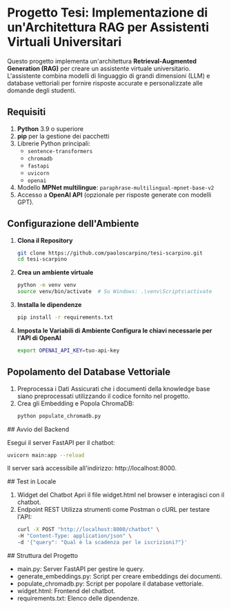 # Progetto Tesi: Implementazione di un'Architettura RAG per Assistenti Virtuali Universitari

Questo progetto implementa un'architettura **Retrieval-Augmented Generation (RAG)** per creare un assistente virtuale universitario. L'assistente combina modelli di linguaggio di grandi dimensioni (LLM) e database vettoriali per fornire risposte accurate e personalizzate alle domande degli studenti.

## Requisiti

1. **Python** 3.9 o superiore
2. **pip** per la gestione dei pacchetti
3. Librerie Python principali:
   - `sentence-transformers`
   - `chromadb`
   - `fastapi`
   - `uvicorn`
   - `openai`
4. Modello **MPNet multilingue**: `paraphrase-multilingual-mpnet-base-v2`
5. Accesso a **OpenAI API** (opzionale per risposte generate con modelli GPT).

## Configurazione dell'Ambiente

1. **Clona il Repository**
   ```bash
   git clone https://github.com/paoloscarpino/tesi-scarpino.git
   cd tesi-scarpino
   ```

2. **Crea un ambiente virtuale**
   ```bash
   python -m venv venv
   source venv/bin/activate  # Su Windows: .\venv\Scripts\activate
   ```

3. **Installa le dipendenze**
   ```bash
   pip install -r requirements.txt
   ```

4. **Imposta le Variabili di Ambiente Configura le chiavi necessarie per l'API di OpenAI**
   ```bash
   export OPENAI_API_KEY=tuo-api-key
   ```

## Popolamento del Database Vettoriale

1. Preprocessa i Dati Assicurati che i documenti della knowledge base siano preprocessati utilizzando il codice fornito nel progetto.
2. Crea gli Embedding e Popola ChromaDB:
   ```bash
   python populate_chromadb.py
   ```
## Avvio del Backend

Esegui il server FastAPI per il chatbot:
   ```bash
   uvicorn main:app --reload
   ```

Il server sarà accessibile all'indirizzo: http://localhost:8000.

## Test in Locale

1. Widget del Chatbot Apri il file widget.html nel browser e interagisci con il chatbot.
2. Endpoint REST Utilizza strumenti come Postman o cURL per testare l'API: 
   ```bash
   curl -X POST "http://localhost:8000/chatbot" \
   -H "Content-Type: application/json" \
   -d '{"query": "Qual è la scadenza per le iscrizioni?"}'
   ```

## Struttura del Progetto
* main.py: Server FastAPI per gestire le query.
* generate_embeddings.py: Script per creare embeddings dei documenti.
* populate_chromadb.py: Script per popolare il database vettoriale.
* widget.html: Frontend del chatbot.
* requirements.txt: Elenco delle dipendenze.